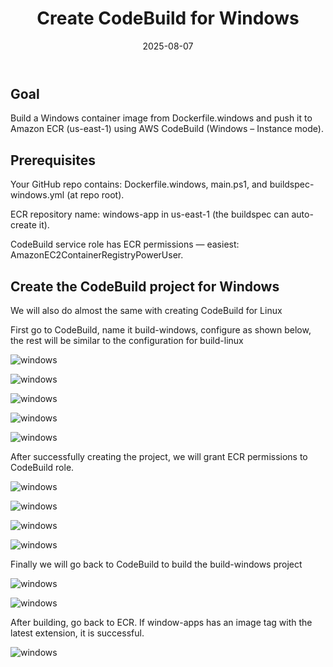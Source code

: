 ﻿---
title : "Create CodeBuild for Windows"
date: 2025-08-07
weight : 5 
chapter : false
pre : " <b> 5. </b> "
---
## Goal
Build a Windows container image from Dockerfile.windows and push it to Amazon ECR (us-east-1) using AWS CodeBuild (Windows – Instance mode).

## Prerequisites
Your GitHub repo contains: Dockerfile.windows, main.ps1, and buildspec-windows.yml (at repo root).

ECR repository name: windows-app in us-east-1 (the buildspec can auto-create it).

CodeBuild service role has ECR permissions — easiest: AmazonEC2ContainerRegistryPowerUser.

## Create the CodeBuild project for Windows
We will also do almost the same with creating CodeBuild for Linux

First go to CodeBuild, name it build-windows, configure as shown below, the rest will be similar to the configuration for build-linux

![windows](/ThuanWS/images/5-CreateCodeBuildforWindows/1.png) 

![windows](/ThuanWS/images/5-CreateCodeBuildforWindows/2.png) 

![windows](/ThuanWS/images/5-CreateCodeBuildforWindows/3.png) 

![windows](/ThuanWS/images/5-CreateCodeBuildforWindows/4.png) 

![windows](/ThuanWS/images/5-CreateCodeBuildforWindows/5.png) 

After successfully creating the project, we will grant ECR permissions to CodeBuild role.

![windows](/ThuanWS/images/5-CreateCodeBuildforWindows/6.png)

![windows](/ThuanWS/images/5-CreateCodeBuildforWindows/7.png)

![windows](/ThuanWS/images/5-CreateCodeBuildforWindows/8.png)

![windows](/ThuanWS/images/5-CreateCodeBuildforWindows/9.png)

Finally we will go back to CodeBuild to build the build-windows project

![windows](/ThuanWS/images/5-CreateCodeBuildforWindows/10.png)

![windows](/ThuanWS/images/5-CreateCodeBuildforWindows/11.png)

After building, go back to ECR. If window-apps has an image tag with the latest extension, it is successful.

![windows](/ThuanWS/images/5-CreateCodeBuildforWindows/12.png)